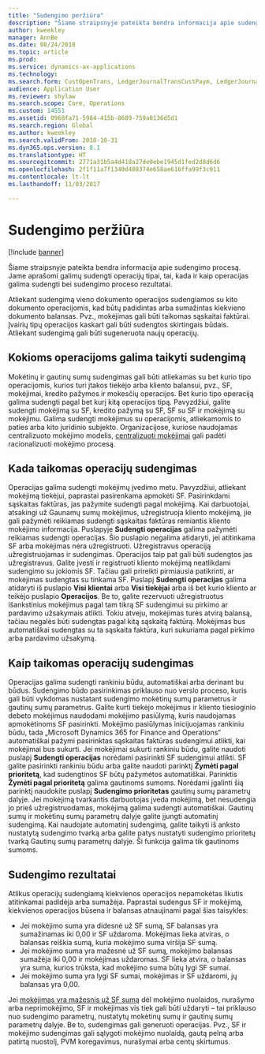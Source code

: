 ```yaml
---
title: "Sudengimo peržiūra"
description: "Šiame straipsnyje pateikta bendra informacija apie sudengimo procesą. Jame aprašomi galimų sudengti operacijų tipai, tai, kada ir kaip operacijas galima sudengti bei sudengimo proceso rezultatai."
author: kweekley
manager: AnnBe
ms.date: 08/24/2018
ms.topic: article
ms.prod: 
ms.service: dynamics-ax-applications
ms.technology: 
ms.search.form: CustOpenTrans, LedgerJournalTransCustPaym, LedgerJournalTransVendPaym, VendOpenTrans
audience: Application User
ms.reviewer: shylaw
ms.search.scope: Core, Operations
ms.custom: 14551
ms.assetid: 0968fa71-5984-415b-8689-759a0136d5d1
ms.search.region: Global
ms.author: kweekley
ms.search.validFrom: 2018-10-31
ms.dyn365.ops.version: 8.1
ms.translationtype: HT
ms.sourcegitcommit: 2771a31b5a4d418a27de0ebe1945d1fed2d8d6d6
ms.openlocfilehash: 2f1f11a7f1340d408374e658ae616ffa99f3c911
ms.contentlocale: lt-lt
ms.lasthandoff: 11/03/2017

---
```


# <a name="settlement-overview"></a>Sudengimo peržiūra

[!include [banner](../includes/banner.md)]

Šiame straipsnyje pateikta bendra informacija apie sudengimo procesą. Jame aprašomi galimų sudengti operacijų tipai, tai, kada ir kaip operacijas galima sudengti bei sudengimo proceso rezultatai.

Atliekant sudengimą vieno dokumento operacijos sudengiamos su kito dokumento operacijomis, kad būtų padidintas arba sumažintas kiekvieno dokumento balansas. Pvz., mokėjimas gali būti taikomas sąskaitai faktūrai. Įvairių tipų operacijos kaskart gali būti sudengtos skirtingais būdais. Atliekant sudengimą gali būti sugeneruota naujų operacijų.

## <a name="what-transactions-can-be-settled"></a>Kokioms operacijoms galima taikyti sudengimą
Mokėtinų ir gautinų sumų sudengimas gali būti atliekamas su bet kurio tipo operacijomis, kurios turi įtakos tiekėjo arba kliento balansui, pvz., SF, mokėjimai, kredito pažymos ir mokesčių operacijos. Bet kurio tipo operaciją galima sudengti pagal bet kurį kitą operacijos tipą. Pavyzdžiui, galite sudengti mokėjimą su SF, kredito pažymą su SF, SF su SF ir mokėjimą su mokėjimu. Galima sudengti mokėjimus su operacijomis, atliekamomis to paties arba kito juridinio subjekto. Organizacijose, kuriose naudojamas centralizuoto mokėjimo modelis, [centralizuoti mokėjimai](set-up-centralized-payments.md) gali padėti racionalizuoti mokėjimo procesą.

## <a name="when-to-settle-transactions"></a>Kada taikomas operacijų sudengimas
Operacijas galima sudengti mokėjimų įvedimo metu. Pavyzdžiui, atliekant mokėjimą tiekėjui, paprastai pasirenkama apmokėti SF. Pasirinkdami sąskaitas faktūras, jas pažymite sudengti pagal mokėjimą. Kai darbuotojai, atsakingi už Gaunamų sumų mokėjimus, užregistruoja kliento mokėjimą, jie gali pažymėti reikiamas sudengti sąskaitas faktūras remiantis kliento mokėjimo informacija. Puslapyje **Sudengti operacijas** galima pažymėti reikiamas sudengti operacijas. Šio puslapio negalima atidaryti, jei atitinkama SF arba mokėjimas nėra užregistruoti. Užregistravus operaciją užregistruojamas ir sudengimas. Operacijos taip pat gali būti sudengtos jas užregistravus. Galite įvesti ir registruoti kliento mokėjimą neatlikdami sudengimo su jokiomis SF. Tačiau gali prireikti pirmiausia patikrinti, ar mokėjimas sudengtas su tinkama SF. Puslapį **Sudengti operacijas** galima atidaryti iš puslapio **Visi klientai** arba **Visi tiekėjai** arba iš bet kurio kliento ar teikėjo puslapio **Operacijos**. Be to, galite rezervuoti užregistruotus išankstinius mokėjimus pagal tam tikrą SF sudengimui su pirkimo ar pardavimo užsakymais atlikti. Tokiu atveju, mokėjimas turės atvirą balansą, tačiau negalės būti sudengtas pagal kitą sąskaitą faktūrą. Mokėjimas bus automatiškai sudengtas su ta sąskaita faktūra, kuri sukuriama pagal pirkimo arba pardavimo užsakymą.

## <a name="how-to-settle-transactions"></a>Kaip taikomas operacijų sudengimas
Operacijas galima sudengti rankiniu būdu, automatiškai arba derinant bu būdus. Sudengimo būdo pasirinkimas priklauso nuo verslo proceso, kuris gali būti vykdomas nustatant sudengimo mokėtinų sumų parametrus ir gautinų sumų parametrus. Galite kurti tiekėjo mokėjimus ir kliento tiesioginio debeto mokėjimus naudodami mokėjimo pasiūlymą, kuris naudojamas apmokėtinoms SF pasirinkti. Mokėjimo pasiūlymas inicijuojamas rankiniu būdu, tada „Microsoft Dynamics 365 for Finance and Operations“ automatiškai pažymi pasirinktas sąskaitas faktūras sudengimui atlikti, kai mokėjimai bus sukurti. Jei mokėjimai sukurti rankiniu būdu, galite naudoti puslapį **Sudengti operacijas** norėdami pasirinkti SF sudengimui atlikti. SF galite pasirinkti rankiniu būdu arba galite naudoti parinktį **Žymėti pagal prioritetą**, kad sudengtinos SF būtų pažymėtos automatiškai. Parinktis **Žymėti pagal prioritetą** galima gautinoms sumoms. Norėdami įgalinti šią parinktį naudokite puslapį **Sudengimo prioritetas** gautinų sumų parametrų dalyje. Jei mokėjimą tvarkantis darbuotojas įveda mokėjimą, bet nesudengia jo prieš užregistruodamas, mokėjimą galima sudengti automatiškai. Gautinų sumų ir mokėtinų sumų parametrų dalyje galite įjungti automatinį sudengimą. Kai naudojate automatinį sudengimą, galite taikyti iš anksto nustatytą sudengimo tvarką arba galite patys nustatyti sudengimo prioritetų tvarką Gautinų sumų parametrų dalyje. Ši funkcija galima tik gautinoms sumoms.

## <a name="results-of-settlement"></a>Sudengimo rezultatai
Atlikus operacijų sudengiamą kiekvienos operacijos nepamokėtas likutis atitinkamai padidėja arba sumažėja. Paprastai sudengus SF ir mokėjimą, kiekvienos operacijos būsena ir balansas atnaujinami pagal šias taisykles:

-   Jei mokėjimo suma yra didesnė už SF sumą, SF balansas yra sumažinamas iki 0,00 ir SF uždaroma. Mokėjimas lieka atviras, o balansas reiškia sumą, kuria mokėjimo suma viršija SF sumą.
-   Jei mokėjimo suma yra mažesnė už SF sumą, mokėjimo balansas sumažėja iki 0,00 ir mokėjimas uždaromas. SF lieka atvira, o balansas yra suma, kurios trūksta, kad mokėjimo suma būtų lygi SF sumai.
-   Jei mokėjimo suma yra lygi SF sumai, mokėjimas ir SF uždaromi, jų balansas yra 0,00.

Jei [mokėjimas yra mažesnis už SF sumą](../accounts-payable/vendor-payments-partial-amount.md) dėl mokėjimo nuolaidos, nurašymo arba neprimokėjimo, SF ir mokėjimas vis tiek gali būti uždaryti – tai priklauso nuo sudengimo parametrų, nustatytų mokėtinų sumų ir gautinų sumų parametrų dalyje. Be to, sudengimas gali generuoti operacijas. Pvz., SF ir mokėjimo sudengimas gali sąlygoti mokėjimo nuolaidą, gautą pelną arba patirtą nuostolį, PVM koregavimus, nurašymai arba centų skirtumus.



